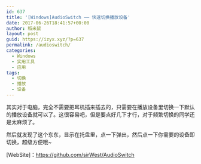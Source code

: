 ```yaml
---
id: 637
title: '[Windows]AudioSwitch —— 快速切换播放设备'
date: 2017-06-26T18:41:57+00:00
author: 稻米鼠
layout: post
guid: https://izyx.xyz/?p=637
permalink: /audioswitch/
categories:
  - Windows
  - 实用工具
  - 应用
tags:
  - 切换
  - 播放
  - 设备
---
```

其实对于电脑，完全不需要把耳机插来插去的，只需要在播放设备里切换一下默认的播放设备就可以了。这很容易吧，但是要点好几下才行，对于频繁切换的同学还是太麻烦了。

然后就发现了这个东东，显示在托盘里，点一下弹出，然后点一下你需要的设备即切换，超级方便哦~

[WebSite]：<https://github.com/sirWest/AudioSwitch>